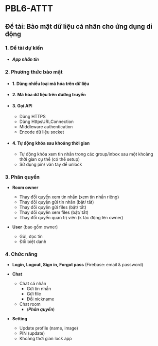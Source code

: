 # PBL6-ATTT

## Đề tài: Bảo mật dữ liệu cá nhân cho ứng dụng di động

### 1. Đề tài dự kiến
- #### ***App nhắn tin***

### 2. Phương thức bảo mật
- #### 1. Dùng nhiều loại mã hóa trên dữ liệu
- #### 2. Mã hóa dữ liệu trên đường truyền
- #### 3. Gọi API
  - Dùng HTTPS
  - Dùng HttpsURLConnection
  - Middleware authentication
  - Encode dữ liệu socket
- #### 4. Tự động khóa sau khoảng thời gian
  - Tự động khóa xem tin nhắn trong các group/inbox sau một khoảng thời gian cụ thể (có thể setup)
  - Sử dụng pin/ vân tay để unlock
### 3. Phân quyền
  - **Room owner**
    - Thay đổi quyền xem tin nhắn (xem tin nhắn riêng)
    - Thay đổi quyền gửi tin nhắn (bật/ tắt)
    - Thay đổi quyền gửi files (bật/ tắt)
    - Thay đổi quyền xem files (bật/ tắt)
    - Thay đổi quyền quản trị viên (k tác động lên owner)

  - **User** (bao gồm owner)
    - Gửi, đọc tin
    - Đổi biệt danh
### 4. Chức năng
- **Login, Logout, Sign in, Forgot pass** (Firebase: email & password)
- **Chat**
  - Chat cá nhân
    - Gửi tin nhắn
    - Gửi file
    - Đổi nickname
  - Chat room
    - (***Phân quyền***)

- **Setting**
  - Update profile (name, image)
  - PIN (update)
  - Khoảng thời gian lock app
